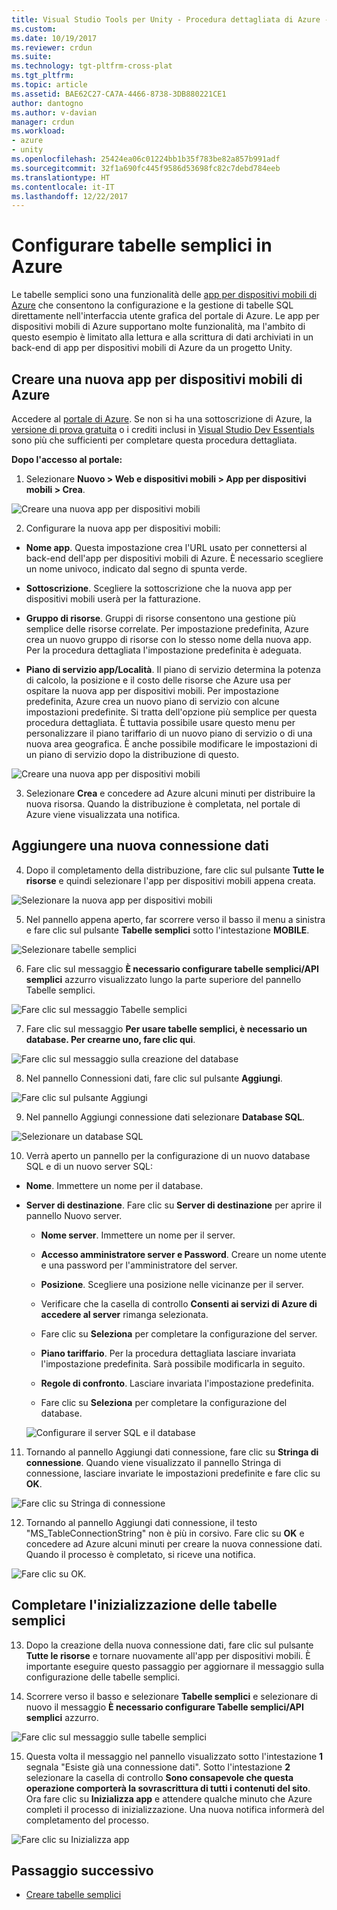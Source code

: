 ```yaml
---
title: Visual Studio Tools per Unity - Procedura dettagliata di Azure - Configurazione | Microsoft Docs
ms.custom: 
ms.date: 10/19/2017
ms.reviewer: crdun
ms.suite: 
ms.technology: tgt-pltfrm-cross-plat
ms.tgt_pltfrm: 
ms.topic: article
ms.assetid: BAE62C27-CA7A-4466-8738-3DB880221CE1
author: dantogno
ms.author: v-davian
manager: crdun
ms.workload:
- azure
- unity
ms.openlocfilehash: 25424ea06c01224bb1b35f783be82a857b991adf
ms.sourcegitcommit: 32f1a690fc445f9586d53698fc82c7debd784eeb
ms.translationtype: HT
ms.contentlocale: it-IT
ms.lasthandoff: 12/22/2017
---
```

# <a name="configure-easy-tables-in-azure"></a>Configurare tabelle semplici in Azure

Le tabelle semplici sono una funzionalità delle [app per dispositivi mobili di Azure](https://azure.microsoft.com/services/app-service/mobile/) che consentono la configurazione e la gestione di tabelle SQL direttamente nell'interfaccia utente grafica del portale di Azure. Le app per dispositivi mobili di Azure supportano molte funzionalità, ma l'ambito di questo esempio è limitato alla lettura e alla scrittura di dati archiviati in un back-end di app per dispositivi mobili di Azure da un progetto Unity.

## <a name="create-a-new-azure-mobile-app"></a>Creare una nuova app per dispositivi mobili di Azure

Accedere al [portale di Azure](https://ms.portal.azure.com). Se non si ha una sottoscrizione di Azure, la [versione di prova gratuita](https://azure.microsoft.com/en-us/free/) o i crediti inclusi in [Visual Studio Dev Essentials](https://www.visualstudio.com/dev-essentials/) sono più che sufficienti per completare questa procedura dettagliata.

**Dopo l'accesso al portale:**

1. Selezionare **Nuovo > Web e dispositivi mobili > App per dispositivi mobili > Crea**.

  ![Creare una nuova app per dispositivi mobili](media/vstu_azure-configure-easy-tables-image1.png)

2. Configurare la nuova app per dispositivi mobili:

  * **Nome app**. Questa impostazione crea l'URL usato per connettersi al back-end dell'app per dispositivi mobili di Azure. È necessario scegliere un nome univoco, indicato dal segno di spunta verde.

  * **Sottoscrizione**. Scegliere la sottoscrizione che la nuova app per dispositivi mobili userà per la fatturazione.

  * **Gruppo di risorse**. Gruppi di risorse consentono una gestione più semplice delle risorse correlate. Per impostazione predefinita, Azure crea un nuovo gruppo di risorse con lo stesso nome della nuova app. Per la procedura dettagliata l'impostazione predefinita è adeguata.

  *  **Piano di servizio app/Località**. Il piano di servizio determina la potenza di calcolo, la posizione e il costo delle risorse che Azure usa per ospitare la nuova app per dispositivi mobili. Per impostazione predefinita, Azure crea un nuovo piano di servizio con alcune impostazioni predefinite. Si tratta dell'opzione più semplice per questa procedura dettagliata. È tuttavia possibile usare questo menu per personalizzare il piano tariffario di un nuovo piano di servizio o di una nuova area geografica. È anche possibile modificare le impostazioni di un piano di servizio dopo la distribuzione di questo.

  ![Creare una nuova app per dispositivi mobili](media/vstu_azure-configure-easy-tables-image2.png)

3. Selezionare **Crea** e concedere ad Azure alcuni minuti per distribuire la nuova risorsa. Quando la distribuzione è completata, nel portale di Azure viene visualizzata una notifica.

## <a name="add-a-new-data-connection"></a>Aggiungere una nuova connessione dati

4. Dopo il completamento della distribuzione, fare clic sul pulsante **Tutte le risorse** e quindi selezionare l'app per dispositivi mobili appena creata.

  ![Selezionare la nuova app per dispositivi mobili](media/vstu_azure-configure-easy-tables-image3.png)

5. Nel pannello appena aperto, far scorrere verso il basso il menu a sinistra e fare clic sul pulsante **Tabelle semplici** sotto l'intestazione **MOBILE**.

  ![Selezionare tabelle semplici](media/vstu_azure-configure-easy-tables-image4.png)

6. Fare clic sul messaggio **È necessario configurare tabelle semplici/API semplici** azzurro visualizzato lungo la parte superiore del pannello Tabelle semplici.

  ![Fare clic sul messaggio Tabelle semplici](media/vstu_azure-configure-easy-tables-image5.png)

7. Fare clic sul messaggio **Per usare tabelle semplici, è necessario un database. Per crearne uno, fare clic qui**.

  ![Fare clic sul messaggio sulla creazione del database](media/vstu_azure-configure-easy-tables-image6.png)

8. Nel pannello Connessioni dati, fare clic sul pulsante **Aggiungi**.

  ![Fare clic sul pulsante Aggiungi](media/vstu_azure-configure-easy-tables-image7.png)

9. Nel pannello Aggiungi connessione dati selezionare **Database SQL**.

  ![Selezionare un database SQL](media/vstu_azure-configure-easy-tables-image8.png)

10. Verrà aperto un pannello per la configurazione di un nuovo database SQL e di un nuovo server SQL:

  * **Nome**. Immettere un nome per il database.

  * **Server di destinazione**. Fare clic su **Server di destinazione** per aprire il pannello Nuovo server.

      * **Nome server**. Immettere un nome per il server.

      * **Accesso amministratore server e Password**. Creare un nome utente e una password per l'amministratore del server.

      * **Posizione**. Scegliere una posizione nelle vicinanze per il server.

      * Verificare che la casella di controllo **Consenti ai servizi di Azure di accedere al server** rimanga selezionata.

      * Fare clic su **Seleziona** per completare la configurazione del server.

    * **Piano tariffario**. Per la procedura dettagliata lasciare invariata l'impostazione predefinita. Sarà possibile modificarla in seguito.

    * **Regole di confronto**. Lasciare invariata l'impostazione predefinita.

    * Fare clic su **Seleziona** per completare la configurazione del database.

    ![Configurare il server SQL e il database](media/vstu_azure-configure-easy-tables-image9.png)

11. Tornando al pannello Aggiungi dati connessione, fare clic su **Stringa di connessione**. Quando viene visualizzato il pannello Stringa di connessione, lasciare invariate le impostazioni predefinite e fare clic su **OK**.

  ![Fare clic su Stringa di connessione](media/vstu_azure-configure-easy-tables-image9.1.png)

12. Tornando al pannello Aggiungi dati connessione, il testo "MS_TableConnectionString" non è più in corsivo. Fare clic su **OK** e concedere ad Azure alcuni minuti per creare la nuova connessione dati. Quando il processo è completato, si riceve una notifica.

  ![Fare clic su OK.](media/vstu_azure-configure-easy-tables-image9.2.png)

## <a name="complete-the-easy-table-initialization"></a>Completare l'inizializzazione delle tabelle semplici

13. Dopo la creazione della nuova connessione dati, fare clic sul pulsante **Tutte le risorse** e tornare nuovamente all'app per dispositivi mobili. È importante eseguire questo passaggio per aggiornare il messaggio sulla configurazione delle tabelle semplici.

14. Scorrere verso il basso e selezionare **Tabelle semplici** e selezionare di nuovo il messaggio **È necessario configurare Tabelle semplici/API semplici** azzurro.

  ![Fare clic sul messaggio sulle tabelle semplici](media/vstu_azure-configure-easy-tables-image5.png)

15. Questa volta il messaggio nel pannello visualizzato sotto l'intestazione **1** segnala "Esiste già una connessione dati". Sotto l'intestazione **2** selezionare la casella di controllo **Sono consapevole che questa operazione comporterà la sovrascrittura di tutti i contenuti del sito**. Ora fare clic su **Inizializza app** e attendere qualche minuto che Azure completi il processo di inizializzazione. Una nuova notifica informerà del completamento del processo.

  ![Fare clic su Inizializza app](media/vstu_azure-configure-easy-tables-image10.png)

## <a name="next-step"></a>Passaggio successivo

* [Creare tabelle semplici](visual-studio-tools-for-unity-azure-setup.md)
